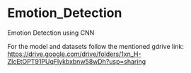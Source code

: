 # Emotion_Detection
Emotion Detection using CNN


For the model and datasets follow the mentioned gdrive link:
https://drive.google.com/drive/folders/1xn_H-ZIcEtOPT91PUqFlykbxbnw58wDh?usp=sharing

